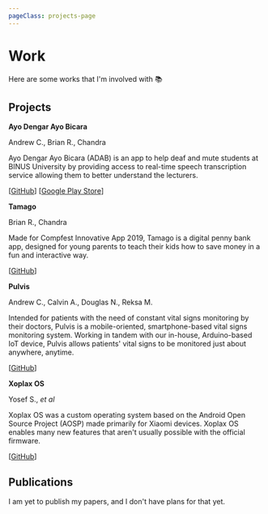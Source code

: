 ```yaml
---
pageClass: projects-page
---
```


# Work

Here are some works that I'm involved with :books:

## Projects

<ProjectCard image="/img/adab.png">

  **Ayo Dengar Ayo Bicara**

  Andrew C., Brian R., Chandra
  
  Ayo Dengar Ayo Bicara (ADAB) is an app to help deaf and mute students at BINUS University by providing access to real-time speech transcription service allowing them to better understand the lecturers.
  
  [[GitHub](https://github.com/bearcatsdev/adab)] [[Google Play Store](https://play.google.com/store/apps/details?id=com.ambinusian.adab)]

</ProjectCard>

<ProjectCard image="/img/tamago.png">

  **Tamago**

  Brian R., Chandra
  
  Made for Compfest Innovative App 2019, Tamago is a digital penny bank app, designed for young parents to teach their kids how to save money in a fun and interactive way.
  
  [[GitHub](https://github.com/bearcatsdev/tamago)]

</ProjectCard>

<ProjectCard image="/img/pulvis.jpg">

  **Pulvis**

  Andrew C., Calvin A., Douglas N., Reksa M.
  
  Intended for patients with the need of constant vital signs monitoring by their doctors, Pulvis is a mobile-oriented, smartphone-based vital signs monitoring system. Working in tandem with our in-house, Arduino-based IoT device, Pulvis allows patients' vital signs to be monitored just about anywhere, anytime.

  [[GitHub](https://github.com/AngSanley/Pulvis)]

</ProjectCard>

<ProjectCard image="/img/xoplax.jpg">

  **Xoplax OS**

  Yosef S., *et al*
  
  Xoplax OS was a custom operating system based on the Android Open Source Project (AOSP) made primarily for Xiaomi devices. Xoplax OS enables many new features that aren't usually possible with the official firmware.

  [[GitHub](https://github.com/XoplaxOS)]

</ProjectCard>

## Publications

I am yet to publish my papers, and I don't have plans for that yet.

<style lang="stylus">

.projects-page
  background-color #fafbfc

</style>
